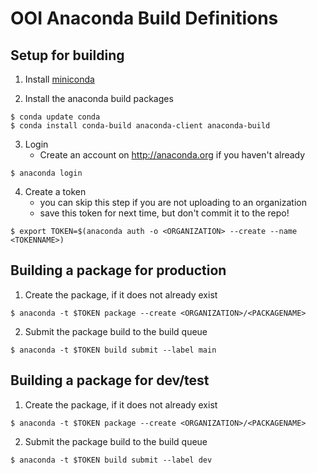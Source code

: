 # OOI Anaconda Build Definitions

## Setup for building

1. Install [miniconda](http://conda.pydata.org/miniconda.html)
    
2. Install the anaconda build packages

```
$ conda update conda
$ conda install conda-build anaconda-client anaconda-build
```
    
3. Login
    * Create an account on http://anaconda.org if you haven't already
    
`$ anaconda login`

4. Create a token
    * you can skip this step if you are not uploading to an organization
    * save this token for next time, but don't commit it to the repo!
    
`$ export TOKEN=$(anaconda auth -o <ORGANIZATION> --create --name <TOKENNAME>)`

## Building a package for production

1. Create the package, if it does not already exist

`$ anaconda -t $TOKEN package --create <ORGANIZATION>/<PACKAGENAME>`
 
2. Submit the package build to the build queue

`$ anaconda -t $TOKEN build submit --label main`

## Building a package for dev/test

1. Create the package, if it does not already exist

`$ anaconda -t $TOKEN package --create <ORGANIZATION>/<PACKAGENAME>`
 
2. Submit the package build to the build queue

`$ anaconda -t $TOKEN build submit --label dev`
